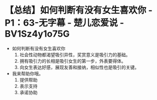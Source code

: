 # 【总结】如何判断有没有女生喜欢你 - P1：63-无字幕 - 楚儿恋爱说 - BV1Sz4y1o75G

-   如何判断有没有女生喜欢你
    1.  社会性动物都渴望吸引异性，奖赏意义是吸引力的基础。
    2.  拥有吸引力的长相是吸引女生的第一步，外表要得体。
    3.  向女生表达好感，展现友善和接纳，相似性也是吸引的关键。
-   我来帮助你哦。
    1.  提供帮助
    2.  表示支持
    3.  承诺协助